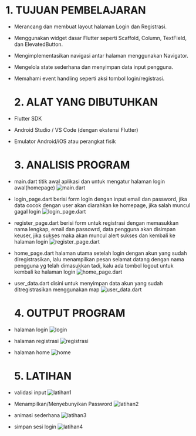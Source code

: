    # 1. TUJUAN PEMBELAJARAN
- Merancang dan membuat layout halaman Login dan Registrasi.
- Menggunakan widget dasar Flutter seperti Scaffold, Column, TextField, dan ElevatedButton.
- Mengimplementasikan navigasi antar halaman menggunakan Navigator.
- Mengelola state sederhana dan menyimpan data input pengguna.
- Memahami event handling seperti aksi tombol login/registrasi.

   # 2. ALAT YANG DIBUTUHKAN
- Flutter SDK
- Android Studio / VS Code (dengan ekstensi Flutter)
- Emulator Android/iOS atau perangkat fisik

   # 3. ANALISIS PROGRAM
- main.dart
    titik awal aplikasi dan untuk mengatur halaman login awal(homepage)
    ![main.dart](image/main.jpg)

- login_page.dart
    berisi form login dengan input email dan password, jika data cocok dengan user akan diarahkan ke homepage, jika salah muncul gagal login
    ![login_page.dart](image/login.jpg)

- register_page.dart
    berisi form untuk registrasi dengan memasukkan nama lengkap, email dan passowrd, data pengguna akan disimpan keuser, jika sukses maka akan muncul alert sukses dan kembali ke halaman login
    ![register_page.dart](image/register%20.jpg)

- home_page.dart
    halaman utama setelah login dengan akun yang sudah diregistrasikan, lalu menampilkan pesan selamat datang dengan nama pengguna yg telah dimasukkan tadi, kalu ada tombol logout untuk kembali ke halaman login
    ![home_page.dart](image/home%20.jpg)

- user_data.dart
    disini untuk menyimpan data akun yang sudah ditregistrasikan menggunakan map
    ![user_data.dart](image/data.jpg)

   # 4. OUTPUT PROGRAM
- halaman login
    ![login](image/halaman_login.jpg)
- halaman registrasi
    ![registrasi](image/halaman_register.jpg)
- halaman home
    ![home](image/halaman_home.jpg)

   # 5. LATIHAN 
- validasi input
![latihan1](image/latihan1.PNG)
- Menampilkan/Menyebunyikan Password
![latihan2](image/latihan2.PNG)
- animasi sederhana
![latihan3](image/latihan3.PNG)
- simpan sesi login
![latihan4](image/latihan4.PNG)
